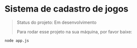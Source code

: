 <h1>Sistema de cadastro de jogos</h1>

 > Status do projeto: Em desenvolvimento
 > 
> Para rodar esse projeto na sua máquina, por favor baixe:

```
node app.js
```
